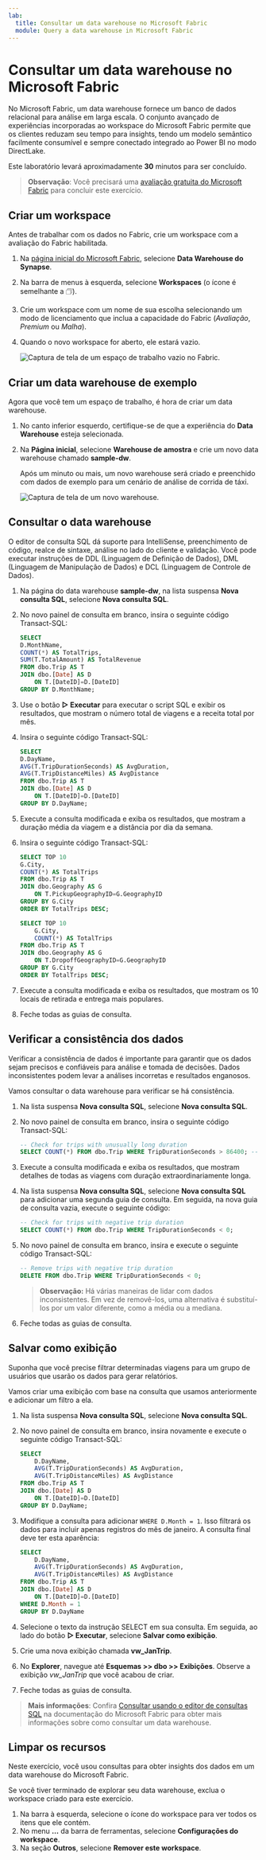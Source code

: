 ```yaml
---
lab:
  title: Consultar um data warehouse no Microsoft Fabric
  module: Query a data warehouse in Microsoft Fabric
---
```


# Consultar um data warehouse no Microsoft Fabric

No Microsoft Fabric, um data warehouse fornece um banco de dados relacional para análise em larga escala. O conjunto avançado de experiências incorporadas ao workspace do Microsoft Fabric permite que os clientes reduzam seu tempo para insights, tendo um modelo semântico facilmente consumível e sempre conectado integrado ao Power BI no modo DirectLake. 

Este laboratório levará aproximadamente **30** minutos para ser concluído.

> **Observação**: Você precisará uma [avaliação gratuita do Microsoft Fabric](https://learn.microsoft.com/fabric/get-started/fabric-trial) para concluir este exercício.

## Criar um workspace

Antes de trabalhar com os dados no Fabric, crie um workspace com a avaliação do Fabric habilitada.

1. Na [página inicial do Microsoft Fabric](https://app.fabric.microsoft.com), selecione **Data Warehouse do Synapse**.
1. Na barra de menus à esquerda, selecione **Workspaces** (o ícone é semelhante a &#128455;).
1. Crie um workspace com um nome de sua escolha selecionando um modo de licenciamento que inclua a capacidade do Fabric (*Avaliação*, *Premium* ou *Malha*).
1. Quando o novo workspace for aberto, ele estará vazio.

    ![Captura de tela de um espaço de trabalho vazio no Fabric.](./Images/new-workspace.png)

## Criar um data warehouse de exemplo

Agora que você tem um espaço de trabalho, é hora de criar um data warehouse.

1. No canto inferior esquerdo, certifique-se de que a experiência do **Data Warehouse** esteja selecionada.
1. Na **Página inicial**, selecione **Warehouse de amostra** e crie um novo data warehouse chamado **sample-dw**.

    Após um minuto ou mais, um novo warehouse será criado e preenchido com dados de exemplo para um cenário de análise de corrida de táxi.

    ![Captura de tela de um novo warehouse.](./Images/sample-data-warehouse.png)

## Consultar o data warehouse

O editor de consulta SQL dá suporte para IntelliSense, preenchimento de código, realce de sintaxe, análise no lado do cliente e validação. Você pode executar instruções de DDL (Linguagem de Definição de Dados), DML (Linguagem de Manipulação de Dados) e DCL (Linguagem de Controle de Dados).

1. Na página do data warehouse **sample-dw**, na lista suspensa **Nova consulta SQL**, selecione **Nova consulta SQL**.

1. No novo painel de consulta em branco, insira o seguinte código Transact-SQL:

    ```sql
    SELECT 
    D.MonthName, 
    COUNT(*) AS TotalTrips, 
    SUM(T.TotalAmount) AS TotalRevenue 
    FROM dbo.Trip AS T
    JOIN dbo.[Date] AS D
        ON T.[DateID]=D.[DateID]
    GROUP BY D.MonthName;
    ```

1. Use o botão **&#9655; Executar** para executar o script SQL e exibir os resultados, que mostram o número total de viagens e a receita total por mês.

1. Insira o seguinte código Transact-SQL:

    ```sql
   SELECT 
    D.DayName, 
    AVG(T.TripDurationSeconds) AS AvgDuration, 
    AVG(T.TripDistanceMiles) AS AvgDistance 
    FROM dbo.Trip AS T
    JOIN dbo.[Date] AS D
        ON T.[DateID]=D.[DateID]
    GROUP BY D.DayName;
    ```

1. Execute a consulta modificada e exiba os resultados, que mostram a duração média da viagem e a distância por dia da semana.

1. Insira o seguinte código Transact-SQL:

    ```sql
    SELECT TOP 10 
    G.City, 
    COUNT(*) AS TotalTrips 
    FROM dbo.Trip AS T
    JOIN dbo.Geography AS G
        ON T.PickupGeographyID=G.GeographyID
    GROUP BY G.City
    ORDER BY TotalTrips DESC;
    
    SELECT TOP 10 
        G.City, 
        COUNT(*) AS TotalTrips 
    FROM dbo.Trip AS T
    JOIN dbo.Geography AS G
        ON T.DropoffGeographyID=G.GeographyID
    GROUP BY G.City
    ORDER BY TotalTrips DESC;
    ```

1. Execute a consulta modificada e exiba os resultados, que mostram os 10 locais de retirada e entrega mais populares.

1. Feche todas as guias de consulta.

## Verificar a consistência dos dados

Verificar a consistência de dados é importante para garantir que os dados sejam precisos e confiáveis para análise e tomada de decisões. Dados inconsistentes podem levar a análises incorretas e resultados enganosos. 

Vamos consultar o data warehouse para verificar se há consistência.

1. Na lista suspensa **Nova consulta SQL**, selecione **Nova consulta SQL**.

1. No novo painel de consulta em branco, insira o seguinte código Transact-SQL:

    ```sql
    -- Check for trips with unusually long duration
    SELECT COUNT(*) FROM dbo.Trip WHERE TripDurationSeconds > 86400; -- 24 hours
    ```

1. Execute a consulta modificada e exiba os resultados, que mostram detalhes de todas as viagens com duração extraordinariamente longa.

1. Na lista suspensa **Nova consulta SQL**, selecione **Nova consulta SQL** para adicionar uma segunda guia de consulta. Em seguida, na nova guia de consulta vazia, execute o seguinte código:

    ```sql
    -- Check for trips with negative trip duration
    SELECT COUNT(*) FROM dbo.Trip WHERE TripDurationSeconds < 0;
    ```

1. No novo painel de consulta em branco, insira e execute o seguinte código Transact-SQL:

    ```sql
    -- Remove trips with negative trip duration
    DELETE FROM dbo.Trip WHERE TripDurationSeconds < 0;
    ```

    > **Observação:** Há várias maneiras de lidar com dados inconsistentes. Em vez de removê-los, uma alternativa é substituí-los por um valor diferente, como a média ou a mediana.

1. Feche todas as guias de consulta.

## Salvar como exibição

Suponha que você precise filtrar determinadas viagens para um grupo de usuários que usarão os dados para gerar relatórios.

Vamos criar uma exibição com base na consulta que usamos anteriormente e adicionar um filtro a ela.

1. Na lista suspensa **Nova consulta SQL**, selecione **Nova consulta SQL**.

1. No novo painel de consulta em branco, insira novamente e execute o seguinte código Transact-SQL:

    ```sql
    SELECT 
        D.DayName, 
        AVG(T.TripDurationSeconds) AS AvgDuration, 
        AVG(T.TripDistanceMiles) AS AvgDistance 
    FROM dbo.Trip AS T
    JOIN dbo.[Date] AS D
        ON T.[DateID]=D.[DateID]
    GROUP BY D.DayName;
    ```

1. Modifique a consulta para adicionar `WHERE D.Month = 1`. Isso filtrará os dados para incluir apenas registros do mês de janeiro. A consulta final deve ter esta aparência:

    ```sql
    SELECT 
        D.DayName, 
        AVG(T.TripDurationSeconds) AS AvgDuration, 
        AVG(T.TripDistanceMiles) AS AvgDistance 
    FROM dbo.Trip AS T
    JOIN dbo.[Date] AS D
        ON T.[DateID]=D.[DateID]
    WHERE D.Month = 1
    GROUP BY D.DayName
    ```

1. Selecione o texto da instrução SELECT em sua consulta. Em seguida, ao lado do botão **&#9655; Executar**, selecione **Salvar como exibição**.

1. Crie uma nova exibição chamada **vw_JanTrip**.

1. No **Explorer**, navegue até **Esquemas >> dbo >> Exibições**. Observe a exibição *vw_JanTrip* que você acabou de criar.

1. Feche todas as guias de consulta.

> **Mais informações**: Confira [Consultar usando o editor de consultas SQL](https://learn.microsoft.com/fabric/data-warehouse/sql-query-editor) na documentação do Microsoft Fabric para obter mais informações sobre como consultar um data warehouse.

## Limpar os recursos

Neste exercício, você usou consultas para obter insights dos dados em um data warehouse do Microsoft Fabric.

Se você tiver terminado de explorar seu data warehouse, exclua o workspace criado para este exercício.

1. Na barra à esquerda, selecione o ícone do workspace para ver todos os itens que ele contém.
2. No menu **…** da barra de ferramentas, selecione **Configurações do workspace**.
3. Na seção **Outros**, selecione **Remover este workspace**.
